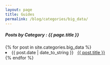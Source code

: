 ```yaml
---
layout: page
title: Guides
permalink: /blog/categories/big_data/
---
```


<h5> Posts by Category : {{ page.title }} </h5>

<div class="card">
{% for post in site.categories.big_data %}
 <li class="category-posts"><span>{{ post.date | date_to_string }}</span> &nbsp; <a href="{{ post.url }}">{{ post.title }}</a></li>
{% endfor %}
</div>